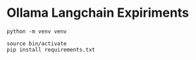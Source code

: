 # Ollama Langchain Expiriments

```
python -m venv venv

source bin/activate
pip install requirements.txt
```

